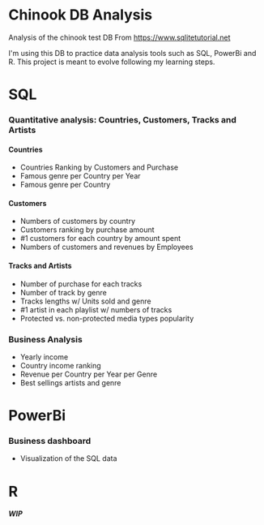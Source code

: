 # Chinook DB Analysis
Analysis of the chinook test DB From https://www.sqlitetutorial.net

I'm using this DB to practice data analysis tools such as SQL, PowerBi and R. This project is meant to evolve following my learning steps.

# SQL

### Quantitative analysis: Countries, Customers, Tracks and Artists

#### Countries
- Countries Ranking by Customers and Purchase
- Famous genre per Country per Year
- Famous genre per Country

#### Customers

- Numbers of customers by country
- Customers ranking by purchase amount
- #1 customers for each country by amount spent
- Numbers of customers and revenues by Employees


#### Tracks and Artists

- Number of purchase for each tracks
- Number of track by genre
- Tracks lengths w/ Units sold and genre
- #1 artist in each playlist w/ numbers of tracks
- Protected vs. non-protected media types popularity

### Business Analysis

- Yearly income
- Country income ranking
- Revenue per Country per Year per Genre
- Best sellings artists and genre


# PowerBi
### Business dashboard

- Visualization of the SQL data

# R

***WIP***

